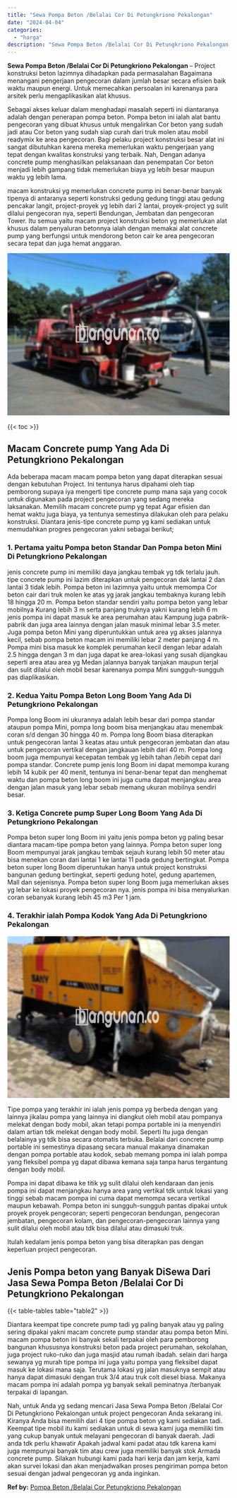 ```yaml
---
title: "Sewa Pompa Beton /Belalai Cor Di Petungkriono Pekalongan"
date: "2024-04-04"
categories: 
  - "harga"
description: "Sewa Pompa Beton /Belalai Cor Di Petungkriono Pekalongan. Nah, untuk Anda yg sedang mencari Jasa Sewa Pompa Beton /Belalai Cor Di Petungkriono Pekalongan unt..."
---
```


**Sewa Pompa Beton /Belalai Cor Di Petungkriono Pekalongan** – Project konstruksi beton lazimnya dihadapkan pada permasalahan Bagaimana menangani pengerjaan pengecoran dalam jumlah besar secara efisien baik waktu maupun energi. Untuk memecahkan persoalan ini karenanya para arsitek perlu mengaplikasikan alat khusus.

Sebagai akses keluar dalam menghadapi masalah seperti ini diantaranya adalah dengan penerapan pompa beton. Pompa beton ini ialah alat bantu pengecoran yang dibuat khusus untuk mengalirkan Cor beton yang sudah jadi atau Cor beton yang sudah siap curah dari truk molen atau mobil readymix ke area pengecoran. Bagi pelaku project konstruksi besar alat ini sangat dibutuhkan karena mereka memerlukan waktu pengerjaan yang tepat dengan kwalitas konstruksi yang terbaik. Nah, Dengan adanya concrete pump menghasilkan pelaksanaan dan penempatan Cor beton menjadi lebih gampang tidak memerlukan biaya yg lebih besar maupun waktu yg lebih lama.

macam konstruksi yg memerlukan concrete pump ini benar-benar banyak tipenya di antaranya seperti konstruksi gedung gedung tinggi atau gedung pencakar langit, project-proyek yg lebih dari 2 lantai, proyek-project yg sulit dilalui pengecoran nya, seperti Bendungan, Jembatan dan pengecoran Tower. Itu semua yaitu macam project konstruksi beton yg memerlukan alat khusus dalam penyaluran betonnya ialah dengan memakai alat concrete pump yang berfungsi untuk mendorong beton cair ke area pengecoran secara tepat dan juga hemat anggaran.

![Sewa Pompa Beton /Belalai Cor Di Petungkriono Pekalongan](/images/sewa-concrete-pump-03.png)

{{< toc >}}

## Macam Concrete pump Yang Ada Di Petungkriono Pekalongan

Ada beberapa macam macam pompa beton yang dapat diterapkan sesuai dengan kebutuhan Project. Ini tentunya harus dipahami oleh tiap pemborong supaya iya mengerti tipe concrete pump mana saja yang cocok untuk digunakan pada project pengecoran yang sedang mereka laksanakan. Memilih macam concrete pump yg tepat Agar efisien dan hemat waktu juga biaya, ya tentunya semestinya dilakukan oleh para pelaku konstruksi. Diantara jenis-tipe concrete pump yg kami sediakan untuk memudahkan progres pengecoran yakni sebagai berikut;

### 1\. Pertama yaitu Pompa beton Standar Dan Pompa beton Mini Di Petungkriono Pekalongan

jenis concrete pump ini memiliki daya jangkau tembak yg tdk terlalu jauh. tipe concrete pump ini lazim diterapkan untuk pengecoran dak lantai 2 dan lantai 3 tidak lebih. Pompa beton ini lazimnya yaitu untuk memompa Cor beton cair dari truk molen ke atas yg jarak jangkau tembaknya kurang lebih 18 hingga 20 m. Pompa beton standar sendiri yaitu pompa beton yang lebar mobilnya Kurang lebih 3 m serta panjang truknya yakni kurang lebih 6 m jenis pompa ini dapat masuk ke area perumahan atau Kampung juga pabrik-pabrik dan juga area lainnya dengan jalan masuk minimal lebar 3.5 meter. Juga pompa beton Mini yang diperuntukkan untuk area yg akses jalannya kecil, sebab pompa beton macam ini memiliki lebar 2 meter panjang 4 m. Pompa mini bisa masuk ke komplek perumahan kecil dengan lebar adalah 2.5 hingga dengan 3 m dan juga dapat ke area-lokasi yang susah dijangkau seperti area atau area yg Medan jalannya banyak tanjakan maupun terjal dan sulit dilalui oleh mobil besar karenanya pompa Mini sungguh-sungguh pas diaplikasikan.

### 2\. Kedua Yaitu Pompa Beton Long Boom Yang Ada Di Petungkriono Pekalongan

Pompa long Boom ini ukurannya adalah lebih besar dari pompa standar ataupun pompa Mini, pompa long boom bisa menjangkau atau menembak coran s/d dengan 30 hingga 40 m. Pompa long Boom biasa diterapkan untuk pengecoran lantai 3 keatas atau untuk pengecoran jembatan dan atau untuk pengecoran vertikal dengan jangkauan lebih dari 40 m. Pompa long boom juga mempunyai kecepatan tembak yg lebih tahan /lebih cepat dari pompa standar. Concrete pump jenis long Boom ini dapat memompa kurang lebih 14 kubik per 40 menit, tentunya ini benar-benar tepat dan menghemat waktu dan pompa beton long boom ini juga cuma dapat menjangkau area dengan jalan masuk yang lebar sebab memang ukuran mobilnya sendiri besar.

### 3\. Ketiga Concrete pump Super Long Boom Yang Ada Di Petungkriono Pekalongan

Pompa beton super long Boom ini yaitu jenis pompa beton yg paling besar diantara macam-tipe pompa beton yang lainnya. Pompa beton super long Boom mempunyai jarak jangkau tembak sejauh kurang lebih 50 meter atau bisa menekan coran dari lantai 1 ke lantai 11 pada gedung bertingkat. Pompa beton super long Boom diperuntukan hanya untuk project konstruksi bangunan gedung bertingkat, seperti gedung hotel, gedung apartemen, Mall dan sejenisnya. Pompa beton super long Boom juga memerlukan akses yg lebar ke lokasi proyek pengecoran nya. jenis pompa ini bisa menyalurkan coran sebanyak kurang lebih 45 m3 Per 1 jam.

### 4\. Terakhir ialah Pompa Kodok Yang Ada Di Petungkriono Pekalongan

![Sewa Pompa Beton /Belalai Cor Di Petungkriono Pekalongan](/images/sewa-concrete-pump-30.png)

Tipe pompa yang terakhir ini ialah jenis pompa yg berbeda dengan yang lainnya jikalau pompa yang lainnya ini diangkut oleh mobil atau pompanya melekat dengan body mobil, akan tetapi pompa portable ini ia menyendiri dalam artian tdk melekat dengan body mobil. Seperti Itu juga dengan belalainya yg tdk bisa secara otomatis terbuka. Belalai dari concrete pump portable ini semestinya dipasang secara manual makanya dinamakan dengan pompa portable atau kodok, sebab memang pompa ini ialah pompa yang fleksibel pompa yg dapat dibawa kemana saja tanpa harus tergantung dengan body mobil.

Pompa ini dapat dibawa ke titik yg sulit dilalui oleh kendaraan dan jenis pompa ini dapat menjangkau hanya area yang vertikal tdk untuk lokasi yang tinggi sebab macam pompa ini cuma dapat memompa secara vertikal maupun kebawah. Pompa beton ini sungguh-sungguh pantas dipakai untuk proyek proyek pengecoran; seperti pengecoran bendungan, pengecoran jembatan, pengecoran kolam, dan pengecoran-pengecoran lainnya yang sulit dilalui oleh mobil atau tdk bisa dilalui atau dimasuki truk.

Itulah kedalam jenis pompa beton yang bisa diterapkan pas dengan keperluan project pengecoran.

## Jenis Pompa beton yang Banyak DiSewa Dari Jasa Sewa Pompa Beton /Belalai Cor Di Petungkriono Pekalongan

{{< table-tables table="table2" >}}

Diantara keempat tipe concrete pump tadi yg paling banyak atau yg paling sering dipakai yakni macam concrete pump standar atau pompa beton Mini. macam pompa beton ini banyak sekali terpakai oleh para pemborong bangunan khususnya konstruksi beton pada project perumahan, sekolahan, juga project ruko-ruko dan juga masjid atau rumah ibadah. selain dari harga sewanya yg murah tipe pompa ini juga yaitu pompa yang fleksibel dapat masuk ke lokasi mana saja. Terutama lokasi yg jalan masuknya sempit atau hanya dapat dimasuki dengan truk 3/4 atau truk colt diesel biasa. Makanya macam pompa ini adalah pompa yg banyak sekali peminatnya /terbanyak terpakai di lapangan.

Nah, untuk Anda yg sedang mencari Jasa Sewa Pompa Beton /Belalai Cor Di Petungkriono Pekalongan untuk project pengecoran Anda sekarang ini. Kiranya Anda bisa memilih dari 4 tipe pompa beton yg kami sediakan tadi. Keempat tipe mobil itu kami sediakan untuk di sewa kami juga memiliki tim yang cukup banyak untuk melayani pengecoran di banyak daerah. Jadi anda tdk perlu khawatir Apakah jadwal kami padat atau tdk karena kami juga mempunyai banyak tim atau crew juga memiliki banyak stok Armada concrete pump. Silakan hubungi kami pada hari kerja dan jam kerja, kami akan survei lokasi dan akan menjadwalkan proses pengiriman pompa beton sesuai dengan jadwal pengecoran yg anda inginkan.

**Ref by:** [Pompa Beton /Belalai Cor Petungkriono Pekalongan](https://id.wikipedia.org/wiki/Pompa)
